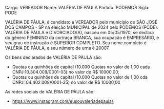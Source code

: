 Cargo: VEREADOR
Nome: VALÉRIA DE PÀULA
Partido: PODEMOS
Sigla: PODE

VALÉRIA DE PÀULA, é candidato a VEREADOR pelo município de SÃO JOSÉ DOS CAMPOS - SP na eleição MUNICIPAL de 2024 pelo PODEMOS (PODE).
VALÉRIA DE PÀULA é DIVORCIADO(A), nasceu em 05/05/1970, se declara do gênero FEMININO da cor/raça BRANCA, sua ocupação é EMPRESÁRIO, e seu grau de instrução é SUPERIOR COMPLETO.
Seu nome completo é VALÉRIA DE PÀULA, e seu número de urna é 20007.

Os bens declarados de VALÉRIA DE PÀULA são: 
- Quotas ou quinhões de capital (10.000 Quotas no valor de 1,00 cada CNPJ:10.304.008/0001-03) no valor de R$ 10000,00;
- Quotas ou quinhões de capital (10.000 Quotas no valor de 1,00 cda CNPJ: 04.402.008/0001-35) no valor de R$ 10000,00

As redes sociais de VALÉRIA DE PÀULA são:
- https://www.instagram.com/eusouvaleriadepaula/;